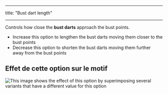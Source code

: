 - - -
title: "Bust dart length"
- - -

Controls how close the **bust darts** approach the bust points.

- Increase this option to lengthen the bust darts moving them closer to the bust points
- Decrease this option to shorten the bust darts moving them further away from the bust points

## Effet de cette option sur le motif

![This image shows the effect of this option by superimposing several variants that have a different value for this option](simone_bustdartlength_sample.svg "Effect of this option on the pattern")
